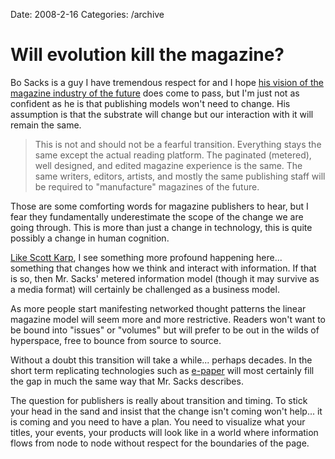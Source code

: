 Date: 2008-2-16
Categories: /archive

# Will evolution kill the magazine?

Bo Sacks is a guy I have tremendous respect for and I hope <a href="http://www.foliomag.com/2008/futurist-i-was-wrong">his vision of the magazine industry of the future</a> does come to pass, but I'm just not as confident as he is that publishing models won't need to change.  His assumption is that the substrate will change but our interaction with it will remain the same.

<blockquote>This is not and should not be a fearful transition. Everything stays the same except the actual reading platform. The paginated (metered), well designed, and edited magazine experience is the same. The same writers, editors, artists, and mostly the same publishing staff will be required to "manufacture" magazines of the future.</blockquote>

Those are some comforting words for magazine publishers to hear, but I fear they fundamentally underestimate the scope of the change we are going through.  This is more than just a change in technology, this is quite possibly a change in human cognition.  

<a href="http://publishing2.com/2008/02/09/the-evolution-from-linear-thought-to-networked-thought/">Like Scott Karp</a>, I see something more profound happening here... something that changes how we think and interact with information.  If that is so, then Mr. Sacks' metered information model  (though it may survive as a media format) will certainly be challenged as a business model.  

As more people start manifesting networked thought patterns the linear magazine model will seem more and more restrictive.  Readers won't want to be bound into "issues" or "volumes" but will prefer to be out in the wilds of hyperspace, free to bounce from source to source.  

Without a doubt this transition will take a while... perhaps decades.  In the short term replicating technologies such as <a href="http://en.wikipedia.org/wiki/Electronic_paper">e-paper</a> will most certainly fill the gap in much the same way that Mr. Sacks describes. 

The question for publishers is really about transition and timing. To stick your head in the sand and insist that the change isn't coming won't help... it is coming and you need to have a plan.  You need to visualize what your titles, your events, your products will look like in a world where information flows from node to node without respect for the boundaries of the page.  



